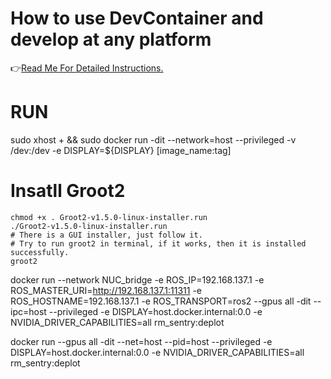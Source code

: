# How to use DevContainer and develop at any platform

👉[Read Me For Detailed Instructions.](https://polaris-notebook.readthedocs.io/zh-cn/latest/Docker/RunDevEnv.html#)

# RUN 

sudo xhost + && sudo docker run -dit --network=host --privileged -v /dev:/dev -e DISPLAY=${DISPLAY} [image_name:tag]

# Insatll Groot2

```
chmod +x . Groot2-v1.5.0-linux-installer.run
./Groot2-v1.5.0-linux-installer.run
# There is a GUI installer, just follow it.
# Try to run groot2 in terminal, if it works, then it is installed successfully.
groot2
```

docker run --network NUC_bridge -e ROS_IP=192.168.137.1 -e ROS_MASTER_URI=http://192.168.137.1:11311 -e ROS_HOSTNAME=192.168.137.1 -e ROS_TRANSPORT=ros2 --gpus all -dit --ipc=host --privileged -e DISPLAY=host.docker.internal:0.0 -e NVIDIA_DRIVER_CAPABILITIES=all rm_sentry:deplot

docker run --gpus all -dit --net=host --pid=host --privileged -e DISPLAY=host.docker.internal:0.0 -e NVIDIA_DRIVER_CAPABILITIES=all rm_sentry:deplot
